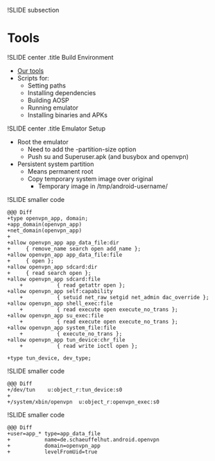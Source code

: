 !SLIDE subsection
# Tools #

!SLIDE center
.title Build Environment

* [Our tools][1]
* Scripts for:
  * Setting paths
  * Installing dependencies
  * Building AOSP
  * Running emulator
  * Installing binaries and APKs

[1]: https://github.com/fotioslindiakos/seandroid_tools

!SLIDE center
.title Emulator Setup

* Root the emulator
  * Need to add the -partition-size option
  * Push su and Superuser.apk (and busybox and openvpn)
* Persistent system partition
  * Means permanent root
  * Copy temporary system image over original
    * Temporary image in /tmp/android-username/

!SLIDE smaller code

    @@@ Diff
    +type openvpn_app, domain;
    +app_domain(openvpn_app)
    +net_domain(openvpn_app)
    +
    +allow openvpn_app app_data_file:dir 
    +     { remove_name search open add_name };
    +allow openvpn_app app_data_file:file 
    +     { open };
    +allow openvpn_app sdcard:dir 
    +     { read search open };
    +allow openvpn_app sdcard:file 
		+			{ read getattr open };
    +allow openvpn_app self:capability 
		+			{ setuid net_raw setgid net_admin dac_override };
    +allow openvpn_app shell_exec:file 
		+			{ read execute open execute_no_trans };
    +allow openvpn_app su_exec:file 
		+			{ read execute open execute_no_trans };
    +allow openvpn_app system_file:file 
		+			{ execute_no_trans };
    +allow openvpn_app tun_device:chr_file 
		+			{ read write ioctl open };

    +type tun_device, dev_type;

!SLIDE smaller code
    
    @@@ Diff
    +/dev/tun    u:object_r:tun_device:s0
    +
    +/system/xbin/openvpn  u:object_r:openvpn_exec:s0
    
!SLIDE smaller code
    
    @@@ Diff
    +user=app_* type=app_data_file 
    +           name=de.schaeuffelhut.android.openvpn 
    +           domain=openvpn_app 
    +           levelFromUid=true
